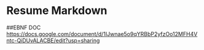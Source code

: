 # Resume Markdown
##EBNF DOC
https://docs.google.com/document/d/1IJwnae5o9qYRBbP2yfzOo12MFH4Vntc-QiDUvALACBE/edit?usp=sharing
